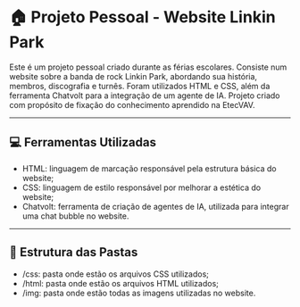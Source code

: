 # 🏠 Projeto Pessoal - Website Linkin Park

<p>
  Este é um projeto pessoal criado durante as férias escolares. Consiste num website sobre a banda de rock Linkin Park, abordando sua história, membros, discografia e turnês.
  Foram utilizados HTML e CSS, além da ferramenta Chatvolt para a integração de um agente de IA. Projeto criado com propósito de fixação do conhecimento aprendido na EtecVAV.
</p>

---

## 💻 Ferramentas Utilizadas

- HTML: linguagem de marcação responsável pela estrutura básica do website;
- CSS: linguagem de estilo responsável por melhorar a estética do website;
- Chatvolt: ferramenta de criação de agentes de IA, utilizada para integrar uma chat bubble no website.

---

## 📂 Estrutura das Pastas

- /css: pasta onde estão os arquivos CSS utilizados;
- /html: pasta onde estão os arquivos HTML utilizados;
- /img: pasta onde estão todas as imagens utilizadas no website.

